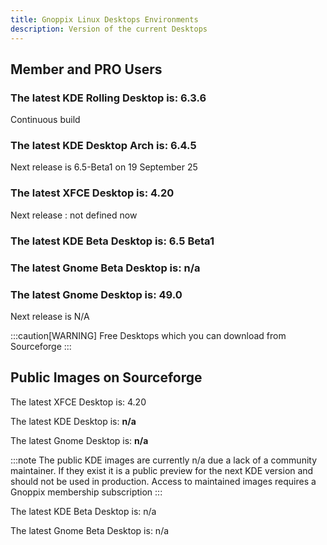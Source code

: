 ```yaml
---
title: Gnoppix Linux Desktops Environments
description: Version of the current Desktops 
---
```


## Member and PRO Users 

### The latest KDE Rolling Desktop is: 6.3.6
Continuous build

### The latest KDE Desktop Arch is: 6.4.5
Next release is 6.5-Beta1 on 19 September 25

### The latest XFCE Desktop is: 4.20
Next release : not defined now

### The latest KDE Beta Desktop is: 6.5 Beta1
### The latest Gnome Beta Desktop is: n/a

### The latest Gnome Desktop is: 49.0
Next release is N/A 




:::caution[WARNING]
Free Desktops which you can download from Sourceforge 
:::

## Public Images on Sourceforge  

The latest XFCE Desktop is: 4.20

The latest KDE Desktop is: **n/a**

The latest Gnome Desktop is: **n/a**  


:::note
The public KDE images are currently n/a due a lack of a community maintainer. If they exist it is a public preview for the next KDE version and should not be used in production. Access to maintained images requires a Gnoppix membership subscription
:::

The latest KDE Beta Desktop is: n/a

The latest Gnome Beta Desktop is: n/a

